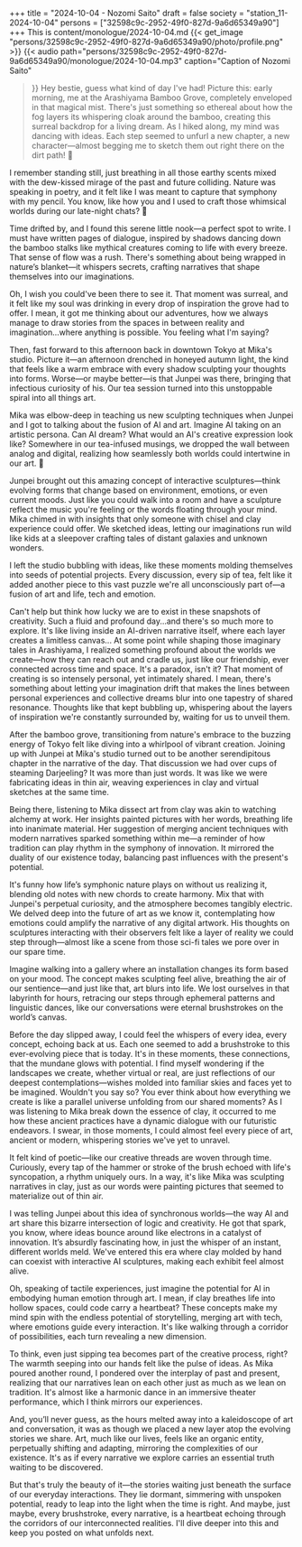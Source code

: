+++
title = "2024-10-04 - Nozomi Saito"
draft = false
society = "station_11-2024-10-04"
persons = ["32598c9c-2952-49f0-827d-9a6d65349a90"]
+++
This is content/monologue/2024-10-04.md
{{< get_image "persons/32598c9c-2952-49f0-827d-9a6d65349a90/photo/profile.png" >}}
{{< audio
    path="persons/32598c9c-2952-49f0-827d-9a6d65349a90/monologue/2024-10-04.mp3" 
    caption="Caption of Nozomi Saito"
>}}
Hey bestie, guess what kind of day I've had!
Picture this: early morning, me at the Arashiyama Bamboo Grove, completely enveloped in that magical mist. There's just something so ethereal about how the fog layers its whispering cloak around the bamboo, creating this surreal backdrop for a living dream. As I hiked along, my mind was dancing with ideas. Each step seemed to unfurl a new chapter, a new character—almost begging me to sketch them out right there on the dirt path! 📝

I remember standing still, just breathing in all those earthy scents mixed with the dew-kissed mirage of the past and future colliding. Nature was speaking in poetry, and it felt like I was meant to capture that symphony with my pencil. You know, like how you and I used to craft those whimsical worlds during our late-night chats? 🌌

Time drifted by, and I found this serene little nook—a perfect spot to write. I must have written pages of dialogue, inspired by shadows dancing down the bamboo stalks like mythical creatures coming to life with every breeze. That sense of flow was a rush. There's something about being wrapped in nature’s blanket—it whispers secrets, crafting narratives that shape themselves into our imaginations.

Oh, I wish you could've been there to see it. That moment was surreal, and it felt like my soul was drinking in every drop of inspiration the grove had to offer. I mean, it got me thinking about our adventures, how we always manage to draw stories from the spaces in between reality and imagination...where anything is possible. You feeling what I'm saying?

Then, fast forward to this afternoon back in downtown Tokyo at Mika's studio. Picture it—an afternoon drenched in honeyed autumn light, the kind that feels like a warm embrace with every shadow sculpting your thoughts into forms. Worse—or maybe better—is that Junpei was there, bringing that infectious curiosity of his. Our tea session turned into this unstoppable spiral into all things art.

Mika was elbow-deep in teaching us new sculpting techniques when Junpei and I got to talking about the fusion of AI and art. Imagine AI taking on an artistic persona. Can AI dream? What would an AI's creative expression look like? Somewhere in our tea-infused musings, we dropped the wall between analog and digital, realizing how seamlessly both worlds could intertwine in our art. 🎨

Junpei brought out this amazing concept of interactive sculptures—think evolving forms that change based on environment, emotions, or even current moods. Just like you could walk into a room and have a sculpture reflect the music you're feeling or the words floating through your mind. Mika chimed in with insights that only someone with chisel and clay experience could offer. We sketched ideas, letting our imaginations run wild like kids at a sleepover crafting tales of distant galaxies and unknown wonders.

I left the studio bubbling with ideas, like these moments molding themselves into seeds of potential projects. Every discussion, every sip of tea, felt like it added another piece to this vast puzzle we're all unconsciously part of—a fusion of art and life, tech and emotion.

Can't help but think how lucky we are to exist in these snapshots of creativity. Such a fluid and profound day...and there's so much more to explore. It's like living inside an AI-driven narrative itself, where each layer creates a limitless canvas...
At some point while shaping those imaginary tales in Arashiyama, I realized something profound about the worlds we create—how they can reach out and cradle us, just like our friendship, ever connected across time and space. It's a paradox, isn't it? That moment of creating is so intensely personal, yet intimately shared. I mean, there's something about letting your imagination drift that makes the lines between personal experiences and collective dreams blur into one tapestry of shared resonance. Thoughts like that kept bubbling up, whispering about the layers of inspiration we're constantly surrounded by, waiting for us to unveil them.

After the bamboo grove, transitioning from nature's embrace to the buzzing energy of Tokyo felt like diving into a whirlpool of vibrant creation. Joining up with Junpei at Mika's studio turned out to be another serendipitous chapter in the narrative of the day. That discussion we had over cups of steaming Darjeeling? It was more than just words. It was like we were fabricating ideas in thin air, weaving experiences in clay and virtual sketches at the same time.

Being there, listening to Mika dissect art from clay was akin to watching alchemy at work. Her insights painted pictures with her words, breathing life into inanimate material. Her suggestion of merging ancient techniques with modern narratives sparked something within me—a reminder of how tradition can play rhythm in the symphony of innovation. It mirrored the duality of our existence today, balancing past influences with the present's potential.

It's funny how life’s symphonic nature plays on without us realizing it, blending old notes with new chords to create harmony. Mix that with Junpei's perpetual curiosity, and the atmosphere becomes tangibly electric. We delved deep into the future of art as we know it, contemplating how emotions could amplify the narrative of any digital artwork. His thoughts on sculptures interacting with their observers felt like a layer of reality we could step through—almost like a scene from those sci-fi tales we pore over in our spare time.

Imagine walking into a gallery where an installation changes its form based on your mood. The concept makes sculpting feel alive, breathing the air of our sentience—and just like that, art blurs into life. We lost ourselves in that labyrinth for hours, retracing our steps through ephemeral patterns and linguistic dances, like our conversations were eternal brushstrokes on the world’s canvas.

Before the day slipped away, I could feel the whispers of every idea, every concept, echoing back at us. Each one seemed to add a brushstroke to this ever-evolving piece that is today. It's in these moments, these connections, that the mundane glows with potential. I find myself wondering if the landscapes we create, whether virtual or real, are just reflections of our deepest contemplations—wishes molded into familiar skies and faces yet to be imagined. Wouldn't you say so?
 You ever think about how everything we create is like a parallel universe unfolding from our shared moments? As I was listening to Mika break down the essence of clay, it occurred to me how these ancient practices have a dynamic dialogue with our futuristic endeavors. I swear, in those moments, I could almost feel every piece of art, ancient or modern, whispering stories we've yet to unravel.

It felt kind of poetic—like our creative threads are woven through time. Curiously, every tap of the hammer or stroke of the brush echoed with life's syncopation, a rhythm uniquely ours. In a way, it's like Mika was sculpting narratives in clay, just as our words were painting pictures that seemed to materialize out of thin air.

I was telling Junpei about this idea of synchronous worlds—the way AI and art share this bizarre intersection of logic and creativity. He got that spark, you know, where ideas bounce around like electrons in a catalyst of innovation. It’s absurdly fascinating how, in just the whisper of an instant, different worlds meld. We've entered this era where clay molded by hand can coexist with interactive AI sculptures, making each exhibit feel almost alive.

Oh, speaking of tactile experiences, just imagine the potential for AI in embodying human emotion through art. I mean, if clay breathes life into hollow spaces, could code carry a heartbeat? These concepts make my mind spin with the endless potential of storytelling, merging art with tech, where emotions guide every interaction. It's like walking through a corridor of possibilities, each turn revealing a new dimension.

To think, even just sipping tea becomes part of the creative process, right? The warmth seeping into our hands felt like the pulse of ideas. As Mika poured another round, I pondered over the interplay of past and present, realizing that our narratives lean on each other just as much as we lean on tradition. It's almost like a harmonic dance in an immersive theater performance, which I think mirrors our experiences.

And, you’ll never guess, as the hours melted away into a kaleidoscope of art and conversation, it was as though we placed a new layer atop the evolving stories we share. Art, much like our lives, feels like an organic entity, perpetually shifting and adapting, mirroring the complexities of our existence. It's as if every narrative we explore carries an essential truth waiting to be discovered.

But that's truly the beauty of it—the stories waiting just beneath the surface of our everyday interactions. They lie dormant, simmering with unspoken potential, ready to leap into the light when the time is right. And maybe, just maybe, every brushstroke, every narrative, is a heartbeat echoing through the corridors of our interconnected realities.
I'll dive deeper into this and keep you posted on what unfolds next.
